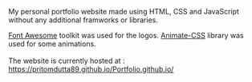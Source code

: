 My personal portfolio website made using HTML, CSS and JavaScript without any additional framworks or libraries. 

<a href="https://fontawesome.com/">Font Awesome</a> toolkit was used for the logos.
<a href="https://animate.style/">Animate-CSS</a> library was used for some animations.
<br/><br/>
The website is currently hosted at : https://pritomdutta89.github.io/Portfolio.github.io/


